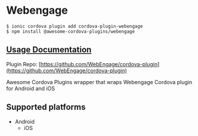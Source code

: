 # Webengage

```text
$ ionic cordova plugin add cordova-plugin-webengage
$ npm install @awesome-cordova-plugins/webengage
```

## [Usage Documentation](https://danielsogl.gitbook.io/awesome-cordova-plugins/plugins/webengage/)

Plugin Repo: [https://github.com/WebEngage/cordova-plugin](https://github.com/WebEngage/cordova-plugin)

Awesome Cordova Plugins wrapper that wraps Webengage Cordova plugin for Android and iOS

## Supported platforms

* Android
  * iOS

